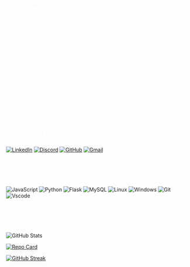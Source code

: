 # <span style="color: white;"> *Guilherme Souza*
<span style="color: white;"> **_Sou estudante de Ciência da Computação (2º semestre) com foco no desenvolvimento back-end, atualmente aprofundando meus conhecimentos em JavaScript, Python e suas bibliotecas. Tenho familiaridade com Git & GitHub e estou sempre em busca de aprimorar minhas habilidades técnicas por meio de projetos práticos e estudos contínuos._**

<span style="color: white;"> **_Meu objetivo é construir uma carreira sólida em desenvolvimento back-end, explorando áreas como APIs, bancos de dados e segurança da informação. No futuro, pretendo expandir para o front-end e me tornar um profissional fullstack._**

<span style="color: white;"> **_Sou motivado por desafios e gosto de aprender novas tecnologias, participar de projetos colaborativos e aplicar meu conhecimento para resolver problemas reais._**

# <span style="color: white;"> *Contact me*

[![LinkedIn](https://img.shields.io/badge/LinkedIn-fff?style=for-the-badge&logo=linkedin&logoColor=white)](www.linkedin.com/in/guilsrme-souza)
[![Discord](https://img.shields.io/badge/Discord-fff?style=for-the-badge&logo=discord&logoColor=black)](https://discord.com/channels/@guilsrme/)
[![GitHub](https://img.shields.io/badge/GitHub-fff?style=for-the-badge&logo=github&logoColor=black)](https://github.com/guilsrme-souza)
[![Gmail](https://img.shields.io/badge/Gmail-fff?style=for-the-badge&logo=gmail&logoColor=black)](mailto:guilsrme-souza@gmail.com)

# <span style="color: white;"> *Skills*

![JavaScript](https://img.shields.io/badge/JavaScript-fff?style=for-the-badge&logo=javascript&logoColor=black)
![Python](https://img.shields.io/badge/python-fff?style=for-the-badge&logo=python&logoColor=000)
![Flask](https://img.shields.io/badge/flask-fff?style=for-the-badge&logo=flask&logoColor=000)
![MySQL](https://img.shields.io/badge/MySQL-white?style=for-the-badge&logo=mysql&logoColor=000)
![Linux](https://img.shields.io/badge/Linux-fff?style=for-the-badge&logo=linux&logoColor=000)
![Windows](https://img.shields.io/badge/Windows-fff?style=for-the-badge&logo=windows&logoColor=000)
![Git](https://img.shields.io/badge/GIT-fff?style=for-the-badge&logo=git&logoColor=000)
![Vscode](https://img.shields.io/badge/Vscode-fff?style=for-the-badge&logo=visual-studio-code&logoColor=000)

# <span style="color: white;"> *GitHub Stats*

![GitHub Stats](https://github-readme-stats.vercel.app/api?username=guilsrme-souza&theme=transparent&bg_color=fff&border_color=000&show_icons=true&icon_color=000&title_color=000&text_color=000)

[![Repo Card](https://github-readme-stats.vercel.app/api/pin/?username=guilsrme-souza&repo=dio-lab-open-source&bg_color=fff&border_color=000&show_icons=true&icon_color=000&title_color=000&text_color=000)](https://github.com/guilsrme-souza/dio-lab-open-source)

[![GitHub Streak](https://streak-stats.demolab.com/?user=guilsrme-souza&theme=bear&background=fff&border=000&dates=000)](https://git.io/streak-stats)

